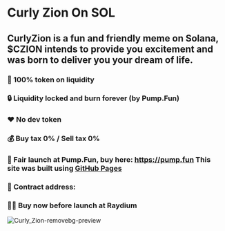 # Curly Zion On SOL
## CurlyZion is a fun and friendly meme on Solana, $CZION intends to provide you excitement and was born to deliver you your dream of life.
### 💯 100% token on liquidity
### 🔒 Liquidity locked and burn forever (by Pump.Fun)
### ❤️ No dev token
### 💰 Buy tax 0% / Sell tax 0%
### 🚀 Fair launch at Pump.Fun, buy here: https://pump.fun This site was built using [GitHub Pages](https://pages.github.com/)
### 📜 Contract address: 
### 😮‍💨 Buy now before launch at Raydium

![Curly_Zion-removebg-preview](https://github.com/user-attachments/assets/6fe249ff-a38e-4a49-b4e4-0e776b99b097)
